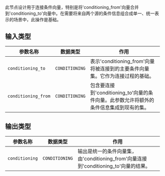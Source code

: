 此节点设计用于连接条件向量，特别是将'conditioning_from'向量合并到'conditioning_to'向量中。在需要将来自两个源的条件信息组合成单一、统一表示的场景中，此操作是基础。

## 输入类型
| 参数名称 | 数据类型 | 作用 |
| --- | --- | --- |
| `conditioning_to` | `CONDITIONING` | 表示'conditioning_from'向量将被连接到的主要条件向量集。它作为连接过程的基础。 |
| `conditioning_from` | `CONDITIONING` | 包含要连接到'conditioning_to'向量的条件向量。此参数允许将额外的条件信息集成到现有的集。 |

## 输出类型
| 参数名称 | 数据类型 | 作用 |
| --- | --- | --- |
| `conditioning` | `CONDITIONING` | 输出是统一的条件向量集，由'conditioning_from'向量连接到'conditioning_to'向量的结果。 |